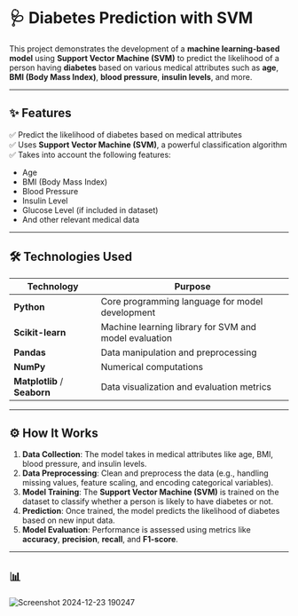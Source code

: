 # 🩺 Diabetes Prediction with SVM

This project demonstrates the development of a **machine learning-based model** using **Support Vector Machine (SVM)** to predict the likelihood of a person having **diabetes** based on various medical attributes such as **age**, **BMI (Body Mass Index)**, **blood pressure**, **insulin levels**, and more.

---

## ✨ Features

✅ Predict the likelihood of diabetes based on medical attributes  
✅ Uses **Support Vector Machine (SVM)**, a powerful classification algorithm  
✅ Takes into account the following features:
- Age
- BMI (Body Mass Index)
- Blood Pressure
- Insulin Level
- Glucose Level (if included in dataset)
- And other relevant medical data

---

## 🛠️ Technologies Used

| Technology | Purpose |
|---|---|
| **Python** | Core programming language for model development |
| **Scikit-learn** | Machine learning library for SVM and model evaluation |
| **Pandas** | Data manipulation and preprocessing |
| **NumPy** | Numerical computations |
| **Matplotlib** / **Seaborn** | Data visualization and evaluation metrics |

---

## ⚙️ How It Works

1. **Data Collection**: The model takes in medical attributes like age, BMI, blood pressure, and insulin levels.
2. **Data Preprocessing**: Clean and preprocess the data (e.g., handling missing values, feature scaling, and encoding categorical variables).
3. **Model Training**: The **Support Vector Machine (SVM)** is trained on the dataset to classify whether a person is likely to have diabetes or not.
4. **Prediction**: Once trained, the model predicts the likelihood of diabetes based on new input data.
5. **Model Evaluation**: Performance is assessed using metrics like **accuracy**, **precision**, **recall**, and **F1-score**.

---

## 📊 
 

![Screenshot 2024-12-23 190247](https://github.com/user-attachments/assets/547274df-5fba-491e-97e4-9b5e29a66834)

